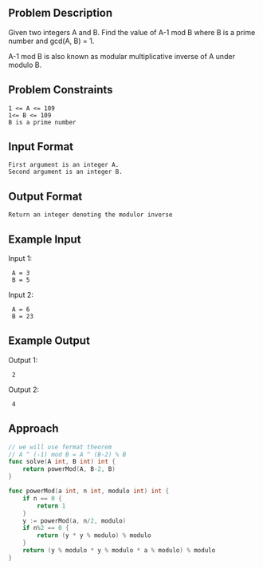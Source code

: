 ## Problem Description
Given two integers A and B. Find the value of A-1 mod B where B is a prime number and gcd(A, B) = 1.

A-1 mod B is also known as modular multiplicative inverse of A under modulo B.



## Problem Constraints
```
1 <= A <= 109
1<= B <= 109
B is a prime number
```



## Input Format
```
First argument is an integer A.
Second argument is an integer B.
```



## Output Format
```
Return an integer denoting the modulor inverse
```



## Example Input
Input 1:

```
 A = 3
 B = 5
```
Input 2:

```
 A = 6
 B = 23
```


## Example Output
Output 1:

```
 2
```
Output 2:

```
 4

```

## Approach

```go
// we will use fermat theorem
// A ^ (-1) mod B = A ^ (B-2) % B
func solve(A int, B int) int {
	return powerMod(A, B-2, B)
}

func powerMod(a int, n int, modulo int) int {
	if n == 0 {
		return 1
	}
	y := powerMod(a, n/2, modulo)
	if n%2 == 0 {
		return (y * y % modulo) % modulo
	}
	return (y % modulo * y % modulo * a % modulo) % modulo
}
```
